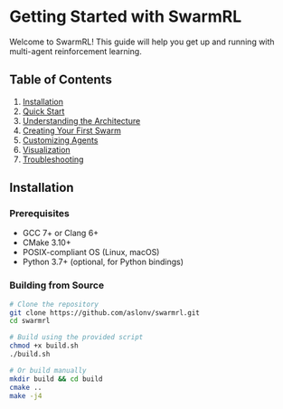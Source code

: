 # Getting Started with SwarmRL

Welcome to SwarmRL! This guide will help you get up and running with multi-agent reinforcement learning.

## Table of Contents
1. [Installation](#installation)
2. [Quick Start](#quick-start)
3. [Understanding the Architecture](#understanding-the-architecture)
4. [Creating Your First Swarm](#creating-your-first-swarm)
5. [Customizing Agents](#customizing-agents)
6. [Visualization](#visualization)
7. [Troubleshooting](#troubleshooting)

## Installation

### Prerequisites
- GCC 7+ or Clang 6+
- CMake 3.10+
- POSIX-compliant OS (Linux, macOS)
- Python 3.7+ (optional, for Python bindings)

### Building from Source

```bash
# Clone the repository
git clone https://github.com/aslonv/swarmrl.git
cd swarmrl

# Build using the provided script
chmod +x build.sh
./build.sh

# Or build manually
mkdir build && cd build
cmake ..
make -j4
